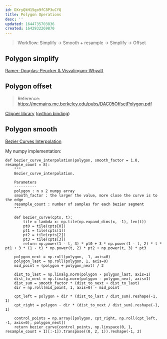 ```yaml
---
id: DXryQkH15go9fC8P3uCYQ
title: Polygon Operations
desc: ''
updated: 1644735703836
created: 1642932269870
---
```

> Workflow: Simplify -> Smooth + resample -> Simplify -> Offset

## Polygon simplify
[Ramer–Douglas–Peucker & Visvalingam-Whyatt](https://github.com/urschrei/simplification)

## Polygon offset
> Reference: https://mcmains.me.berkeley.edu/pubs/DAC05OffsetPolygon.pdf

[Clipper library](http://www.angusj.com/delphi/clipper.php)
([python binding](https://github.com/fonttools/pyclipper))


## Polygon smooth
[Bezier Curves Interpolation](https://web.archive.org/web/20131027060328/http://www.antigrain.com/research/bezier_interpolation/index.html#PAGE_BEZIER_INTERPOLATION)

My numpy implementation:
```
def bezier_curve_interpolation(polygon, smooth_factor = 1.0, resample_count = 8):
    """
    Bezier_curve_interpolation.
    
    Parameters
    ----------
    polygon : n x 2 numpy array
    smooth_factor : the larger the value, more close the curve is to the edge
    resample_count : number of samples for each bezier segment
    """

    def bezier_curve(cpts, t):
        tile = lambda x: np.tile(np.expand_dims(x, -1), len(t))
        pt0 = tile(cpts[0])
        pt1 = tile(cpts[1])
        pt2 = tile(cpts[2])
        pt3 = tile(cpts[3])
        return np.power(1 - t, 3) * pt0 + 3 * np.power(1 - t, 2) * t * pt1 + 3 * (1 - t) * np.power(t, 2) * pt2 + np.power(t, 3) * pt3
    
    polygon_next = np.roll(polygon, -1, axis=0)
    polygon_last = np.roll(polygon, 1, axis=0)
    mid_point = (polygon + polygon_next) / 2

    dist_to_last = np.linalg.norm(polygon - polygon_last, axis=1)
    dist_to_next = np.linalg.norm(polygon - polygon_next, axis=1)
    dist_sum = smooth_factor * (dist_to_next + dist_to_last)
    dir = np.roll(mid_point, 1, axis=0) - mid_point

    cpt_left = polygon + dir * (dist_to_last / dist_sum).reshape(-1, 1)
    cpt_right = polygon - dir * (dist_to_next / dist_sum).reshape(-1, 1)

    control_points = np.array([polygon, cpt_right, np.roll(cpt_left, -1, axis=0), polygon_next])
    return bezier_curve(control_points, np.linspace(0, 1, resample_count + 1)[:-1]).transpose((0, 2, 1)).reshape(-1, 2)
```
